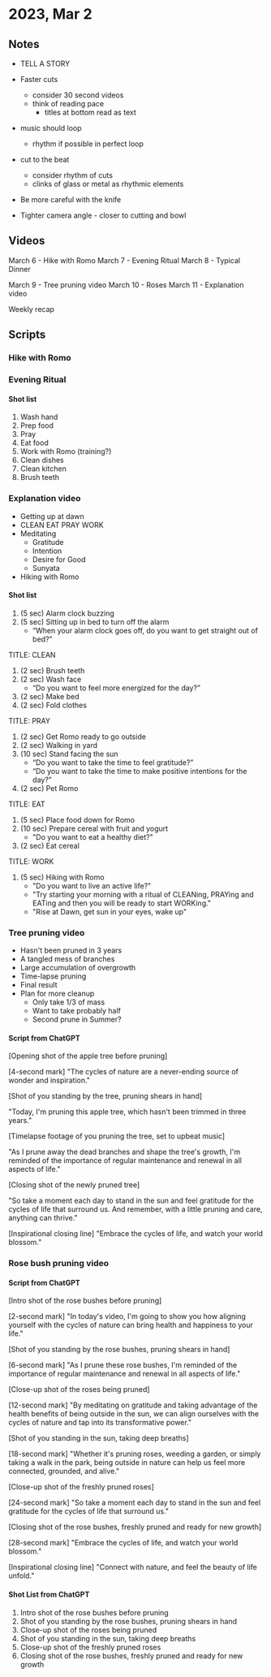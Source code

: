 # 2023, Mar 2

## Notes

- TELL A STORY

- Faster cuts
    - consider 30 second videos
    - think of reading pace
        - titles at bottom read as text

- music should loop 
    - rhythm if possible in perfect loop
- cut to the beat
    - consider rhythm of cuts
    - clinks of glass or metal as rhythmic elements
- Be more careful with the knife
- Tighter camera angle - closer to cutting and bowl

## Videos

March 6 - Hike with Romo
March 7 - Evening Ritual
March 8 - Typical Dinner

March 9 - Tree pruning video
March 10 - Roses
March 11 - Explanation video

Weekly recap

## Scripts

### Hike with Romo

### Evening Ritual

#### Shot list

1. Wash hand
1. Prep food
1. Pray
1. Eat food
1. Work with Romo (training?)
4. Clean dishes
5. Clean kitchen
6. Brush teeth

### Explanation video

- Getting up at dawn
- CLEAN EAT PRAY WORK
- Meditating
    - Gratitude
    - Intention
    - Desire for Good
    - Sunyata
- Hiking with Romo

#### Shot list

1. (5 sec) Alarm clock buzzing
1. (5 sec) Sitting up in bed to turn off the alarm
    * “When your alarm clock goes off, do you want to get straight out of bed?”

TITLE: CLEAN

1. (2 sec) Brush teeth
1. (2 sec) Wash face
    * “Do you want to feel more energized for the day?”
1. (2 sec) Make bed
1. (2 sec) Fold clothes

TITLE: PRAY

1. (2 sec) Get Romo ready to go outside
1. (2 sec) Walking in yard
1. (10 sec) Stand facing the sun
    * “Do you want to take the time to feel gratitude?”
    * “Do you want to take the time to make positive intentions for the day?”
1. (2 sec) Pet Romo

TITLE: EAT

1. (5 sec) Place food down for Romo
1. (10 sec) Prepare cereal with fruit and yogurt
    * "Do you want to eat a healthy diet?"
1. (2 sec) Eat cereal

TITLE: WORK

1. (5 sec) Hiking with Romo
    * "Do you want to live an active life?"
    * "Try starting your morning with a ritual of CLEANing, PRAYing and EATing and then you will be ready to start WORKing."
    * "Rise at Dawn, get sun in your eyes, wake up"

### Tree pruning video

- Hasn't been pruned in 3 years
- A tangled mess of branches
- Large accumulation of overgrowth
- Time-lapse pruning
- Final result
- Plan for more cleanup
    - Only take 1/3 of mass
    - Want to take probably half
    - Second prune in Summer?

#### Script from ChatGPT

[Opening shot of the apple tree before pruning]

[4-second mark] "The cycles of nature are a never-ending source of wonder and inspiration."

[Shot of you standing by the tree, pruning shears in hand]

"Today, I'm pruning this apple tree, which hasn't been trimmed in three years."

[Timelapse footage of you pruning the tree, set to upbeat music]

"As I prune away the dead branches and shape the tree's growth, I'm reminded of the importance of regular maintenance and renewal in all aspects of life."

[Closing shot of the newly pruned tree]

"So take a moment each day to stand in the sun and feel gratitude for the cycles of life that surround us. And remember, with a little pruning and care, anything can thrive."

[Inspirational closing line] "Embrace the cycles of life, and watch your world blossom."

### Rose bush pruning video

#### Script from ChatGPT

[Intro shot of the rose bushes before pruning]

[2-second mark] "In today's video, I'm going to show you how aligning yourself with the cycles of nature can bring health and happiness to your life."

[Shot of you standing by the rose bushes, pruning shears in hand]

[6-second mark] "As I prune these rose bushes, I'm reminded of the importance of regular maintenance and renewal in all aspects of life."

[Close-up shot of the roses being pruned]

[12-second mark] "By meditating on gratitude and taking advantage of the health benefits of being outside in the sun, we can align ourselves with the cycles of nature and tap into its transformative power."

[Shot of you standing in the sun, taking deep breaths]

[18-second mark] "Whether it's pruning roses, weeding a garden, or simply taking a walk in the park, being outside in nature can help us feel more connected, grounded, and alive."

[Close-up shot of the freshly pruned roses]

[24-second mark] "So take a moment each day to stand in the sun and feel gratitude for the cycles of life that surround us."

[Closing shot of the rose bushes, freshly pruned and ready for new growth]

[28-second mark] "Embrace the cycles of life, and watch your world blossom."

[Inspirational closing line] "Connect with nature, and feel the beauty of life unfold."

#### Shot List from ChatGPT

1. Intro shot of the rose bushes before pruning
1. Shot of you standing by the rose bushes, pruning shears in hand
1. Close-up shot of the roses being pruned
1. Shot of you standing in the sun, taking deep breaths
1. Close-up shot of the freshly pruned roses
1. Closing shot of the rose bushes, freshly pruned and ready for new growth